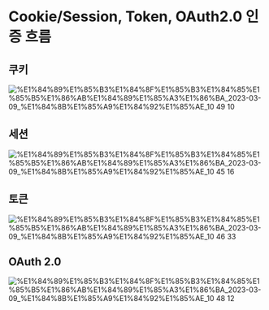# Cookie/Session, Token, OAuth2.0 인증 흐름

## 쿠키

![%E1%84%89%E1%85%B3%E1%84%8F%E1%85%B3%E1%84%85%E1%85%B5%E1%86%AB%E1%84%89%E1%85%A3%E1%86%BA_2023-03-09_%E1%84%8B%E1%85%A9%E1%84%92%E1%85%AE_10 49 10](https://user-images.githubusercontent.com/115977201/224046252-12954aea-d6e9-4c3b-8574-d8edbc69b709.png)


## 세션

![%E1%84%89%E1%85%B3%E1%84%8F%E1%85%B3%E1%84%85%E1%85%B5%E1%86%AB%E1%84%89%E1%85%A3%E1%86%BA_2023-03-09_%E1%84%8B%E1%85%A9%E1%84%92%E1%85%AE_10 45 16](https://user-images.githubusercontent.com/115977201/224046344-ce955a17-e081-4598-8c35-a50154499627.png)


## 토큰

 ![%E1%84%89%E1%85%B3%E1%84%8F%E1%85%B3%E1%84%85%E1%85%B5%E1%86%AB%E1%84%89%E1%85%A3%E1%86%BA_2023-03-09_%E1%84%8B%E1%85%A9%E1%84%92%E1%85%AE_10 46 33](https://user-images.githubusercontent.com/115977201/224046500-12fc2b8f-9c10-4f22-93b8-e7bad2dcdaf7.png)


## OAuth 2.0

![%E1%84%89%E1%85%B3%E1%84%8F%E1%85%B3%E1%84%85%E1%85%B5%E1%86%AB%E1%84%89%E1%85%A3%E1%86%BA_2023-03-09_%E1%84%8B%E1%85%A9%E1%84%92%E1%85%AE_10 48 12](https://user-images.githubusercontent.com/115977201/224046384-b0620245-9e37-41ae-96c5-9632afa2803d.png)
